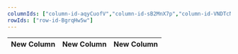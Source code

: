 ```yaml
---
columnIds: ["column-id-aqyCuofV","column-id-sB2MnX7p","column-id-VNDTcNL3"]
rowIds: ["row-id-BgrqHw5w"]
---
```


| New Column | New Column | New Column |
| ---------- | ---------- | ---------- |